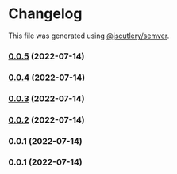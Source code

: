 # Changelog

This file was generated using [@jscutlery/semver](https://github.com/jscutlery/semver).

### [0.0.5](https://github.com/yurikrupnik/nx-go-playground/compare/go-myutils-0.0.4...go-myutils-0.0.5) (2022-07-14)

### [0.0.4](https://github.com/yurikrupnik/nx-go-playground/compare/go-myutils-0.0.3...go-myutils-0.0.4) (2022-07-14)

### [0.0.3](https://github.com/yurikrupnik/nx-go-playground/compare/go-myutils-0.0.2...go-myutils-0.0.3) (2022-07-14)

### [0.0.2](https://github.com/yurikrupnik/nx-go-playground/compare/go-myutils-0.0.1...go-myutils-0.0.2) (2022-07-14)

### 0.0.1 (2022-07-14)

### 0.0.1 (2022-07-14)
